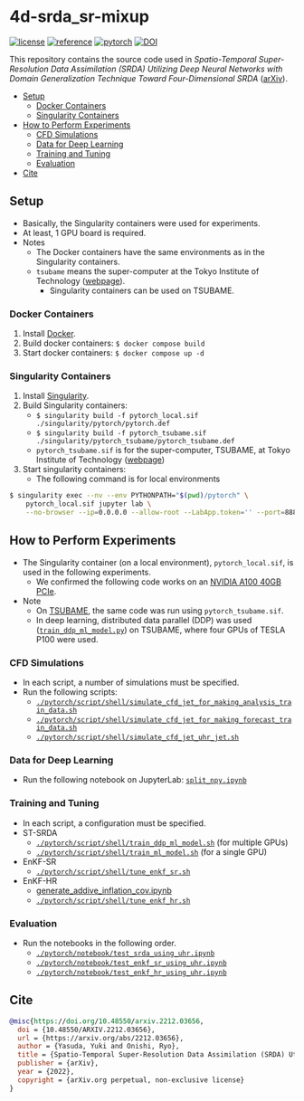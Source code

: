 # 4d-srda_sr-mixup <!-- omit in toc -->

[![license](https://img.shields.io/badge/license-CC%20BY--NC--SA-informational)](https://creativecommons.org/licenses/by-nc-sa/4.0/legalcode) [![reference](https://img.shields.io/badge/reference-arXiv-important)](https://arxiv.org/abs/2212.03656)  [![pytorch](https://img.shields.io/badge/PyTorch-1.11.0-informational)](https://pytorch.org/) [![DOI](https://zenodo.org/badge/DOI/10.5281/zenodo.7608394.svg)](https://doi.org/10.5281/zenodo.7608394)

This repository contains the source code used in *Spatio-Temporal Super-Resolution Data Assimilation (SRDA) Utilizing Deep Neural Networks with Domain Generalization Technique Toward Four-Dimensional SRDA* ([arXiv](https://arxiv.org/abs/2212.03656)).

- [Setup](#setup)
  - [Docker Containers](#docker-containers)
  - [Singularity Containers](#singularity-containers)
- [How to Perform Experiments](#how-to-perform-experiments)
  - [CFD Simulations](#cfd-simulations)
  - [Data for Deep Learning](#data-for-deep-learning)
  - [Training and Tuning](#training-and-tuning)
  - [Evaluation](#evaluation)
- [Cite](#cite)

## Setup

- Basically, the Singularity containers were used for experiments.
- At least, 1 GPU board is required.
- Notes
  - The Docker containers have the same environments as in the Singularity containers.
  - `tsubame` means the super-computer at the Tokyo Institute of Technology ([webpage](https://www.t3.gsic.titech.ac.jp/en)).
    - Singularity containers can be used on TSUBAME.

### Docker Containers

1. Install [Docker](https://docs.docker.com/get-started/).
1. Build docker containers: `$ docker compose build`
1. Start docker containers: `$ docker compose up -d`

### Singularity Containers

1. Install [Singularity](https://docs.sylabs.io/guides/3.0/user-guide/quick_start.html).
1. Build Singularity containers:
    - `$ singularity build -f pytorch_local.sif ./singularity/pytorch/pytorch.def`
    - `$ singularity build -f pytorch_tsubame.sif ./singularity/pytorch_tsubame/pytorch_tsubame.def`
    - `pytorch_tsubame.sif` is for the super-computer, TSUBAME, at Tokyo Institute of Technology ([webpage](https://www.t3.gsic.titech.ac.jp/en))
1. Start singularity containers:
    - The following command is for local environments

```sh
$ singularity exec --nv --env PYTHONPATH="$(pwd)/pytorch" \
    pytorch_local.sif jupyter lab \
    --no-browser --ip=0.0.0.0 --allow-root --LabApp.token='' --port=8888
```

## How to Perform Experiments

- The Singularity container (on a local environment), `pytorch_local.sif`, is used in the following experiments.
  - We confirmed the following code works on an [NVIDIA A100 40GB PCIe](https://www.nvidia.com/en-us/data-center/a100/).
- Note
  - On [TSUBAME](https://www.t3.gsic.titech.ac.jp/en), the same code was run using `pytorch_tsubame.sif`.
  - In deep learning, distributed data parallel (DDP) was used ([`train_ddp_ml_model.py`](./pytorch/script/python/train_ddp_ml_model.py)) on TSUBAME, where four GPUs of TESLA P100 were used.

### CFD Simulations

- In each script, a number of simulations must be specified.
- Run the following scripts:
  - [`./pytorch/script/shell/simulate_cfd_jet_for_making_analysis_train_data.sh`](./pytorch/script/shell/simulate_cfd_jet_for_making_analysis_train_data.sh)
  - [`./pytorch/script/shell/simulate_cfd_jet_for_making_forecast_train_data.sh`](./pytorch/script/shell/simulate_cfd_jet_for_making_forecast_train_data.sh)
  - [`./pytorch/script/shell/simulate_cfd_jet_uhr_jet.sh`](./pytorch/script/shell/simulate_cfd_jet_uhr_jet.sh)

### Data for Deep Learning

- Run the following notebook on JupyterLab: [`split_npy.ipynb`](./pytorch/notebook/split_npy.ipynb)

### Training and Tuning

- In each script, a configuration must be specified.
- ST-SRDA
  - [`./pytorch/script/shell/train_ddp_ml_model.sh`](./pytorch/script/shell/train_ddp_ml_model.sh) (for multiple GPUs)
  - [`./pytorch/script/shell/train_ml_model.sh`](./pytorch/script/shell/train_ml_model.sh) (for a single GPU)
- EnKF-SR
  - [`./pytorch/script/shell/tune_enkf_sr.sh`](./pytorch/script/shell/tune_enkf_sr.sh)
- EnKF-HR
  - [generate_addive_inflation_cov.ipynb](./pytorch/notebook/generate_addive_inflation_cov.ipynb)
  - [`./pytorch/script/shell/tune_enkf_hr.sh`](./pytorch/script/shell/tune_enkf_hr.sh)

### Evaluation

- Run the notebooks in the following order.
  - [`./pytorch/notebook/test_srda_using_uhr.ipynb`](./pytorch/notebook/test_srda_using_uhr.ipynb)
  - [`./pytorch/notebook/test_enkf_sr_using_uhr.ipynb`](./pytorch/notebook/test_enkf_sr_using_uhr.ipynb)
  - [`./pytorch/notebook/test_enkf_hr_using_uhr.ipynb`](./pytorch/notebook/test_enkf_hr_using_uhr.ipynb)

## Cite

```bibtex
@misc{https://doi.org/10.48550/arxiv.2212.03656,
  doi = {10.48550/ARXIV.2212.03656},
  url = {https://arxiv.org/abs/2212.03656},
  author = {Yasuda, Yuki and Onishi, Ryo},  
  title = {Spatio-Temporal Super-Resolution Data Assimilation (SRDA) Utilizing Deep Neural Networks with Domain Generalization Technique Toward Four-Dimensional SRDA},
  publisher = {arXiv},
  year = {2022},
  copyright = {arXiv.org perpetual, non-exclusive license}
}
```
